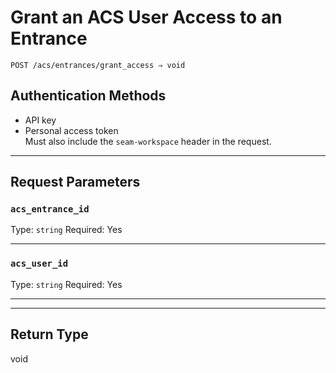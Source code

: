 # Grant an ACS User Access to an Entrance

```
POST /acs/entrances/grant_access ⇒ void
```



## Authentication Methods

- API key
- Personal access token
  <br>Must also include the `seam-workspace` header in the request.

---

## Request Parameters

### `acs_entrance_id`

Type: `string`
Required: Yes



---

### `acs_user_id`

Type: `string`
Required: Yes



---


---

## Return Type

void
